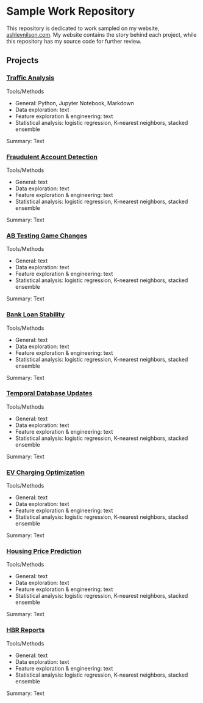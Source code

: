 <h1>Sample Work Repository</h1>
This repository is dedicated to work sampled on my website, <a href="https://www.ashleynilson.com">ashleynilson.com</a>. My website contains the story behind each project, while this repository has my source code for further review.  
<h2>Projects</h2>
<h3><a href="https://github.com/ash-nil/sample-work/blob/main/Traffic_Analysis.ipynb">Traffic Analysis</a></h3>
    <bold>Tools/Methods</bold> 
        <ul>
            <li>General: Python, Jupyter Notebook, Markdown</li>
            <li>Data exploration: text</li>
            <li>Feature exploration & engineering: text</li>
            <li>Statistical analysis: logistic regression, K-nearest neighbors, stacked ensemble</li>
        </ul>
    <bold>Summary:</bold> Text
<h3><a href="https://github.com/ash-nil/sample-work/blob/main/Game_AB_Testing.ipynb">Fraudulent Account Detection</a></h3>
    <bold>Tools/Methods</bold> 
        <ul>
            <li>General: text</li>
            <li>Data exploration: text</li>
            <li>Feature exploration & engineering: text</li>
            <li>Statistical analysis: logistic regression, K-nearest neighbors, stacked ensemble</li>
        </ul>
    <bold>Summary:</bold> Text
<h3><a href="https://github.com/ash-nil/sample-work/blob/main/Game_AB_Testing.ipynb">AB Testing Game Changes</a></h3>
    <bold>Tools/Methods</bold> 
        <ul>
            <li>General: text</li>
            <li>Data exploration: text</li>
            <li>Feature exploration & engineering: text</li>
            <li>Statistical analysis: logistic regression, K-nearest neighbors, stacked ensemble</li>
        </ul>
    <bold>Summary:</bold> Text
<h3><a href="https://github.com/ash-nil/sample-work/blob/main/Bank_Loan_Stability.ipynb">Bank Loan Stability</a></h3>
    <bold>Tools/Methods</bold> 
        <ul>
            <li>General: text</li>
            <li>Data exploration: text</li>
            <li>Feature exploration & engineering: text</li>
            <li>Statistical analysis: logistic regression, K-nearest neighbors, stacked ensemble</li>
        </ul>
    <bold>Summary:</bold> Text
<h3><a href="https://github.com/ash-nil/sample-work/blob/main/Database_Updates.sql">Temporal Database Updates</a></h3>
    <bold>Tools/Methods</bold> 
        <ul>
            <li>General: text</li>
            <li>Data exploration: text</li>
            <li>Feature exploration & engineering: text</li>
            <li>Statistical analysis: logistic regression, K-nearest neighbors, stacked ensemble</li>
        </ul>
    <bold>Summary:</bold> Text
<h3><a href="https://github.com/ash-nil/sample-work/blob/main/EV_Charging_Optimization.Rmd">EV Charging Optimization</a></h3>
    <bold>Tools/Methods</bold> 
        <ul>
            <li>General: text</li>
            <li>Data exploration: text</li>
            <li>Feature exploration & engineering: text</li>
            <li>Statistical analysis: logistic regression, K-nearest neighbors, stacked ensemble</li>
        </ul>
    <bold>Summary:</bold> Text
<h3><a href="https://github.com/ash-nil/sample-work/blob/main/Housing_Price_Prediction.Rmd">Housing Price Prediction</a></h3>
    <bold>Tools/Methods</bold> 
        <ul>
            <li>General: text</li>
            <li>Data exploration: text</li>
            <li>Feature exploration & engineering: text</li>
            <li>Statistical analysis: logistic regression, K-nearest neighbors, stacked ensemble</li>
        </ul>
    <bold>Summary:</bold> Text
<h3><a href="https://github.com/ash-nil/sample-work/tree/main/HBR_Reports">HBR Reports</a></h3>
    <bold>Tools/Methods</bold> 
        <ul>
            <li>General: text</li>
            <li>Data exploration: text</li>
            <li>Feature exploration & engineering: text</li>
            <li>Statistical analysis: logistic regression, K-nearest neighbors, stacked ensemble</li>
        </ul>
    <bold>Summary:</bold> Text
